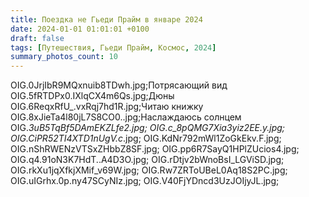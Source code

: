 ```yaml
---
title: Поездка не Гьеди Прайм в январе 2024
date: 2024-01-01 01:01:01 +0100
draft: false
tags: [Путешествия, Гьеди Прайм, Космос, 2024]
summary_photos_count: 10
---
```


OIG.0JrjIbR9MQxnuib8TDwh.jpg;Потрясающий вид
OIG.5fRTDPx0.IXlqCX4m6Qs.jpg;Дюны
OIG.6ReqxRfU_.vxRqj7hd1R.jpg;Читаю книжку
OIG.8xJieTa4l80jL7S8CO0..jpg;Наслаждаюсь солнцем
OIG._3uB5TqBf5DAmEKZLfe2.jpg;
OIG.c_8pQMG7Xia3yiz2EE.y.jpg;
OIG.CiPR52TI4XTD1nUgV.c_.jpg;
OIG.KdNr792mWl1ZoGkEkv.F.jpg;
OIG.nShRWENzVTSxZHbbZ8SF.jpg;
OIG.pp6R7SayQ1HPlZUcios4.jpg;
OIG.q4.91oN3K7HdT..A4D3O.jpg;
OIG.rDtjv2bWnoBsI_LGViSD.jpg;
OIG.rkXu1jqXfkjXMif_v69W.jpg;
OIG.Rw7ZRToUBeL0Aq18S2PC.jpg;
OIG.uIGrhx.0p.ny47SCyNIz.jpg;
OIG.V40FjYDncd3UzJOIjyJL.jpg;